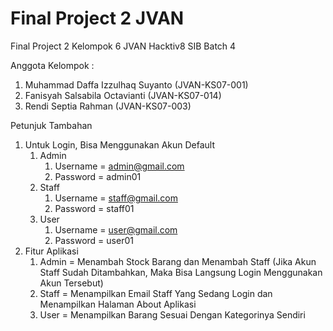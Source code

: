 # Final Project 2 JVAN

Final Project 2 Kelompok 6 JVAN Hacktiv8 SIB Batch 4

Anggota Kelompok :
1. Muhammad Daffa Izzulhaq Suyanto (JVAN-KS07-001)
2. Fanisyah Salsabila Octavianti (JVAN-KS07-014)
3. Rendi Septia Rahman (JVAN-KS07-003)

Petunjuk Tambahan
1.	Untuk Login, Bisa Menggunakan Akun Default
	1.	Admin
		1. Username = admin@gmail.com
		2. Password = admin01
	2.	Staff
		1. Username = staff@gmail.com
		2. Password = staff01
	3.	User
		1. Username = user@gmail.com
		2. Password = user01
2.	Fitur Aplikasi
	1.	Admin = Menambah Stock Barang dan Menambah Staff (Jika Akun Staff Sudah Ditambahkan, Maka Bisa Langsung Login Menggunakan Akun Tersebut)
	3.	Staff = Menampilkan Email Staff Yang Sedang Login dan Menampilkan Halaman About Aplikasi
	4.	User = Menampilkan Barang Sesuai Dengan Kategorinya Sendiri
